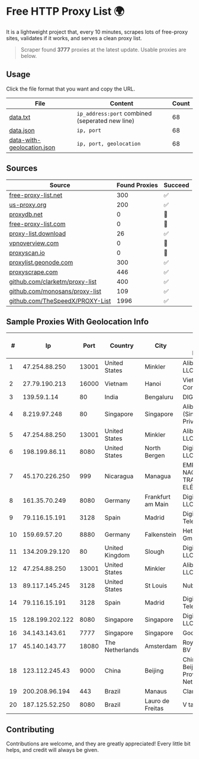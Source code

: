 
# Free HTTP Proxy List 🌍

It is a lightweight project that, every 10 minutes, scrapes lots of free-proxy sites, validates if it works, and serves a clean proxy list.


> Scraper found **3777** proxies at the latest update. Usable proxies are below.

## Usage

Click the file format that you want and copy the URL.


|File|Content|Count|
|----|-------|-----|
|[data.txt](https://raw.githubusercontent.com/themiralay/Proxy-List-World/master/data.txt)|`ip_address:port` combined (seperated new line)|68|
|[data.json](https://raw.githubusercontent.com/themiralay/Proxy-List-World/master/data.json)|`ip, port`|68|
|[data-with-geolocation.json](https://raw.githubusercontent.com/themiralay/Proxy-List-World/master/data-with-geolocation.json)|`ip, port, geolocation`|68|

## Sources

|Source|Found Proxies|Succeed|
|------|-------------|-------|
|[free-proxy-list.net](https://free-proxy-list.net)|300|✅|
|[us-proxy.org](https://www.us-proxy.org)|200|✅|
|[proxydb.net](http://proxydb.net)|0|🚫|
|[free-proxy-list.com](https://free-proxy-list.com/?page=&port=&type%5B%5D=http&type%5B%5D=https&up_time=0&search=Search)|0|🚫|
|[proxy-list.download](https://www.proxy-list.download/HTTP)|26|✅|
|[vpnoverview.com](https://vpnoverview.com/privacy/anonymous-browsing/free-proxy-servers)|0|🚫|
|[proxyscan.io](https://www.proxyscan.io)|0|🚫|
|[proxylist.geonode.com](https://proxylist.geonode.com/api/proxy-list?limit=300&page=1&sort_by=lastChecked&sort_type=desc&protocols=http,https)|300|✅|
|[proxyscrape.com](https://api.proxyscrape.com/v2/?request=displayproxies&protocol=http&timeout=10000&country=all&ssl=all&anonymity=all)|446|✅|
|[github.com/clarketm/proxy-list](https://raw.githubusercontent.com/clarketm/proxy-list/master/proxy-list-raw.txt)|400|✅|
|[github.com/monosans/proxy-list](https://raw.githubusercontent.com/monosans/proxy-list/main/proxies/http.txt)|109|✅|
|[github.com/TheSpeedX/PROXY-List](https://raw.githubusercontent.com/TheSpeedX/PROXY-List/master/http.txt)|1996|✅|


## Sample Proxies With Geolocation Info

|#|Ip|Port|Country|City|Internet Service Provider|
|-|--|----|-------|----|-------------------------|
|1|47.254.88.250|13001|United States|Minkler|Alibaba Cloud LLC|
|2|27.79.190.213|16000|Vietnam|Hanoi|Viettel Corporation|
|3|139.59.1.14|80|India|Bengaluru|DIGITALOCEAN|
|4|8.219.97.248|80|Singapore|Singapore|Alibaba Cloud (Singapore) Private Limited|
|5|47.254.88.250|13001|United States|Minkler|Alibaba Cloud LLC|
|6|198.199.86.11|8080|United States|North Bergen|DigitalOcean, LLC|
|7|45.170.226.250|999|Nicaragua|Managua|EMPRESA NACIONAL DE TRANSMISIÓN ELÉCTRICA|
|8|161.35.70.249|8080|Germany|Frankfurt am Main|DigitalOcean, LLC|
|9|79.116.15.191|3128|Spain|Madrid|Digi Spain Telecom S.L.U.|
|10|159.69.57.20|8880|Germany|Falkenstein|Hetzner Online GmbH|
|11|134.209.29.120|80|United Kingdom|Slough|DigitalOcean, LLC|
|12|47.254.88.250|13001|United States|Minkler|Alibaba Cloud LLC|
|13|89.117.145.245|3128|United States|St Louis|Nubes, LLC|
|14|79.116.15.191|3128|Spain|Madrid|Digi Spain Telecom S.L.U.|
|15|128.199.202.122|8080|Singapore|Singapore|DigitalOcean, LLC|
|16|34.143.143.61|7777|Singapore|Singapore|Google LLC|
|17|45.140.143.77|18080|The Netherlands|Amsterdam|RoyaleHosting BV|
|18|123.112.245.43|9000|China|Beijing|China Unicom Beijing Province Network|
|19|200.208.96.194|443|Brazil|Manaus|Claro S.A.|
|20|187.125.52.250|8080|Brazil|Lauro de Freitas|V tal|



## Contributing

Contributions are welcome, and they are greatly appreciated! Every
little bit helps, and credit will always be given.

